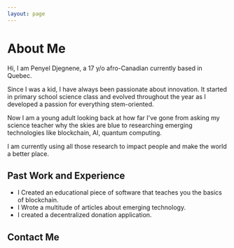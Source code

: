 ```yaml
---
layout: page
---
```


# About Me
Hi, I am Penyel Djegnene, a 17 y/o afro-Canadian currently based in Quebec.

Since I was a kid, I have always been passionate about innovation. It started in primary school science class and evolved throughout the year as I developed a passion for everything stem-oriented.

Now I am a young adult looking back at how far I've gone from asking my science teacher why the skies are blue to researching emerging technologies like blockchain, AI, quantum computing. 

I am currently using all those research to impact people and make the world a better place.


## Past Work and Experience
- I Created an educational piece of software that teaches you the basics of blockchain.
- I Wrote a multitude of articles about emerging technology.
- I created a decentralized donation application.

## Contact Me

